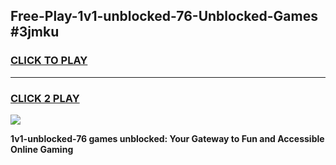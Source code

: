 
## Free-Play-1v1-unblocked-76-Unblocked-Games #3jmku
<h3>
<a href="https://news.freeplayer.one?title=1v1-unblocked-76&ref=8M">CLICK TO PLAY</a></h3>
<hr>

<h3>
<a href="https://news.freeplayer.one?title=1v1-unblocked-76&ref=8M">CLICK 2 PLAY</a>
  
</h3>

<a href="https://news.freeplayer.one?title=1v1-unblocked-76&ref=8M"><img src="https://clearcache.store/games.png"></a>


**1v1-unblocked-76 games unblocked: Your Gateway to Fun and Accessible Online Gaming**
